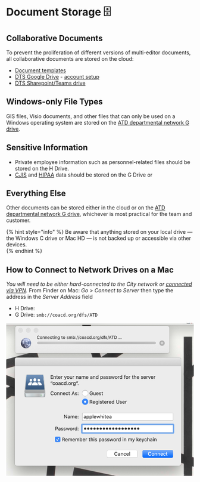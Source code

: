 # Document Storage 🗄️

## Collaborative Docum​ents

To prevent the proliferation of different versions of multi-editor documents, all collaborative documents are stored on the cloud:

* [Document templates](https://drive.google.com/open?id=1Txqc8xGkwa3h9lrRoXGzGjLlVo0S8DA6)
* ​[DTS Google Drive](https://drive.google.com/drive/folders/1fNmU-czryk5wJsn1gmb4WYUJJdut8Me7)​ - [​account setup](https://github.com/cityofaustin/atd-data-tech/wiki/Using-Google-as-a-City-employee)​​
* [DTS Sharepoint/Teams drive](https://teams.microsoft.com/_#/tab::7dc26d1f-21aa-43dd-9dd9-ab25188b15a7/General?threadId=19:6125816a2bd34142a9b23fc916a968b8%40thread.skype&ctx=channel)

## Windows-only File Types

GIS files, Visio documents, and other files that can only be used on a Windows operating system are stored on the [ATD departmental network G drive](https://coacd.org/dfs/ATD).

## Sensitive Information

* Private employee information such as personnel-related files should be stored on the H Drive. 
* [CJIS](https://www.fbi.gov/services/cjis/cjis-security-policy-resource-center) and [HIPAA](https://www.hhs.gov/hipaa/for-professionals/security/laws-regulations/index.html) data should be stored on the G Drive or 

## Everything Else

Other documents can be stored either in the cloud or on the [ATD departmental network G drive](https://coacd.org/dfs/ATD), whichever is most practical for the team and customer.

{% hint style="info" %}
Be aware that anything stored on your local drive — the Windows C drive or Mac HD — is not backed up or accessible via other devices.  
{% endhint %}

## **How to Connect to Network Drives on a Mac**

_You will need to be either hard-connected to the City network or_ [_connected via VPN_](https://atd-dts.gitbook.io/wiki/on-boarding#vpn-and-remote-access)_._ From Finder on Mac: _Go &gt; Connect to Server_ then type the address in the _Server Address_ field

* H Drive: 
* G Drive: `smb://coacd.org/dfs/ATD`

![](.gitbook/assets/screen-shot-2020-07-29-at-12.38.07-pm.png)



